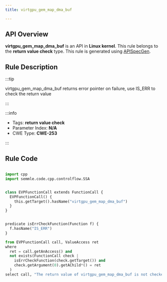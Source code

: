 ```yaml
---
title: virtgpu_gem_map_dma_buf

---
```



## API Overview
**virtgpu_gem_map_dma_buf** is an API in **Linux kernel**. This rule belongs to the **return value check** type. This rule is generated using [APISpecGen](../../tools/APISpecGen).
## Rule Description

:::tip

virtgpu_gem_map_dma_buf returns error pointer on failure, use IS_ERR to check the return value

:::

:::info

- Tags: **return value check**
- Parameter Index: **N/A**
- CWE Type: **CWE-253**

:::

## Rule Code
```python

import cpp
import semmle.code.cpp.controlflow.SSA


class EVPFunctionCall extends FunctionCall {
  EVPFunctionCall() {
    this.getTarget().hasName("virtgpu_gem_map_dma_buf")
  }
}


predicate isErrCheckFunction(Function f) {
  f.hasName("IS_ERR") 
}

from EVPFunctionCall call, ValueAccess ret
where
  ret = call.getAnAccess() and
  not exists(FunctionCall check |
    isErrCheckFunction(check.getTarget()) and
    check.getArgument(0).getAChild*() = ret
  )
select call, "The return value of virtgpu_gem_map_dma_buf is not checked with IS_ERR."
    
```